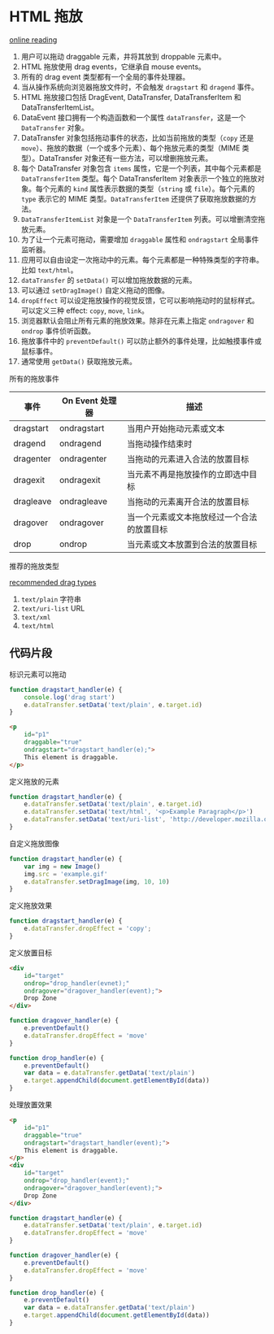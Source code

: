# HTML 拖放

[online reading](https://developer.mozilla.org/en-US/docs/Web/API/HTML_Drag_and_Drop_API)

1. 用户可以拖动 draggable 元素，井将其放到 droppable 元素中。
2. HTML 拖放使用 drag events，它继承自 mouse events。
3. 所有的 drag event 类型都有一个全局的事件处理器。
4. 当从操作系统向浏览器拖放文件时，不会触发 `dragstart` 和 `dragend` 事件。
5. HTML 拖放接口包括 DragEvent, DataTransfer, DataTransferItem 和 DataTransferItemList。
6. DataEvent 接口拥有一个构造函数和一个属性 `dataTransfer`，这是一个 `DataTransfer` 对象。
7. DataTransfer 对象包括拖动事件的状态，比如当前拖放的类型（`copy` 还是 `move`）、拖放的数据（一个或多个元素）、每个拖放元素的类型（MIME 类型）。DataTransfer 对象还有一些方法，可以增删拖放元素。
8. 每个 DataTransfer 对象包含 `items` 属性，它是一个列表，其中每个元素都是 `DataTransferItem` 类型。每个 DataTransferItem 对象表示一个独立的拖放对象。每个元素的 `kind` 属性表示数据的类型（`string` 或 `file`）。每个元素的 `type` 表示它的 MIME 类型。`DataTransferItem` 还提供了获取拖放数据的方法。
9. `DataTransferItemList` 对象是一个 `DataTransferItem` 列表。可以增删清空拖放元素。
10. 为了让一个元素可拖动，需要增加 `draggable` 属性和 `ondragstart` 全局事件监听器。
11. 应用可以自由设定一次拖动中的元素。每个元素都是一种特殊类型的字符串。比如 `text/html`。
12. `dataTransfer` 的 `setData()` 可以增加拖放数据的元素。
13. 可以通过 `setDragImage()` 自定义拖动的图像。
14. `dropEffect` 可以设定拖放操作的视觉反馈，它可以影响拖动时的鼠标样式。可以定义三种 effect: `copy`, `move`, `link`。
15. 浏览器默认会阻止所有元素的拖放效果。除非在元素上指定 `ondragover` 和 `ondrop` 事件侦听函数。
16. 拖放事件中的 `preventDefault()` 可以防止额外的事件处理，比如触摸事件或鼠标事件。
17. 通常使用 `getData()` 获取拖放元素。

所有的拖放事件

| 事件 | On Event 处理器 | 描述 |
| --- | --- | --- |
| dragstart | ondragstart | 当用户开始拖动元素或文本 |
| dragend | ondragend | 当拖动操作结束时 |
| dragenter | ondragenter | 当拖动的元素进入合法的放置目标 |
| dragexit | ondragexit | 当元素不再是拖放操作的立即选中目标 |
| dragleave | ondragleave | 当拖动的元素离开合法的放置目标 |
| dragover | ondragover | 当一个元素或文本拖放经过一个合法的放置目标 |
| drop | ondrop | 当元素或文本放置到合法的放置目标 |

推荐的拖放类型

[recommended drag types](https://developer.mozilla.org/en-US/docs/Web/API/HTML_Drag_and_Drop_API/Recommended_drag_types)

1. `text/plain` 字符串
2. `text/uri-list` URL
3. `text/xml`
4. `text/html`

## 代码片段

标识元素可以拖动

```js
function dragstart_handler(e) {
    console.log('drag start')
    e.dataTransfer.setData('text/plain', e.target.id)
}
```

```html
<p 
    id="p1" 
    draggable="true"
    ondragstart="dragstart_handler(e);">
    This element is draggable.
</p>
```

定义拖放的元素

```js
function dragstart_handler(e) {
    e.dataTransfer.setData('text/plain', e.target.id)
    e.dataTransfer.setData('text/html', '<p>Example Paragraph</p>')
    e.dataTransfer.setData('text/uri-list', 'http://developer.mozilla.org')
}
```

自定义拖放图像

```js
function dragstart_handler(e) {
    var img = new Image()
    img.src = 'example.gif'
    e.dataTransfer.setDragImage(img, 10, 10)
}
```

定义拖放效果

```js
function dragstart_handler(e) {
    e.dataTransfer.dropEffect = 'copy';
}
```

定义放置目标

```html
<div
    id="target"
    ondrop="drop_handler(evnet);"
    ondragover="dragover_handler(event);">
    Drop Zone
</div>
```

```js
function dragover_handler(e) {
    e.preventDefault()
    e.dataTransfer.dropEffect = 'move'
}

function drop_handler(e) {
    e.preventDefault()
    var data = e.dataTransfer.getData('text/plain')
    e.target.appendChild(document.getElementById(data))
}
```

处理放置效果

```html
<p
    id="p1"
    draggable="true"
    ondragstart="dragstart_handler(event);">
    This element is draggable.
</p>
<div
    id="target"
    ondrop="drop_handler(event);"
    ondragover="dragover_handler(event);">
    Drop Zone
</div>
```

```js
function dragstart_handler(e) {
    e.dataTransfer.setData('text/plain', e.target.id)
    e.dataTransfer.dropEffect = 'move'
}

function dragover_handler(e) {
    e.preventDefault()
    e.dataTransfer.dropEffect = 'move'
}

function drop_handler(e) {
    e.preventDefault()
    var data = e.dataTransfer.getData('text/plain')
    e.target.appendChild(document.getElementById(data))
}
```